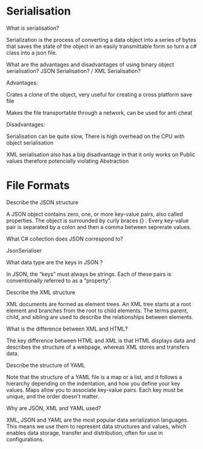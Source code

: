 # Serialisation
 
What is serialisation?

Serialization is the process of converting a data object into a series of bytes that saves the state of the object in an easily transmittable form so turn a c# class into a json file.

What are the advantages and disadvantages of using binary object serialisation? JSON Serialisation? / XML Serialisation?

Advantages:

Crates a clone of the object, very useful for creating a cross platform save file

Makes the file transportable through a network, can be used for anti cheat

Disadvantages:

Serialisation can be quite slow,
There is high overhead on the CPU with object serialisation

XML serialisation also has a big disadvantage in that it only works on Public values therefore potencially violating Abstraction
 
# File Formats
 
Describe the JSON structure

A JSON object contains zero, one, or more key-value pairs, also called properties. The object is surrounded by curly braces {} . Every key-value pair is separated by a colon and then a comma between seprerate values.

What C# collection does JSON correspond to?

JsonSerialiser

What data type are the keys in JSON ?

In JSON, the “keys” must always be strings. Each of these pairs is conventionally referred to as a “property”.

Describe the XML structure

XML documents are formed as element trees. An XML tree starts at a root element and branches from the root to child elements. The terms parent, child, and sibling are used to describe the relationships between elements.

What is the difference between XML and HTML?

The key difference between HTML and XML is that HTML displays data and describes the structure of a webpage, whereas XML stores and transfers data.

Describe the structure of YAML

Note that the structure of a YAML file is a map or a list, and it follows a hierarchy depending on the indentation, and how you define your key values. Maps allow you to associate key-value pairs. Each key must be unique, and the order doesn't matter.

Why are JSON, XML and YAML used?

XML, JSON and YAML are the most popular data serialization languages. This means we use them to represent data structures and values, which enables data storage, transfer and distribution, often for use in configurations.